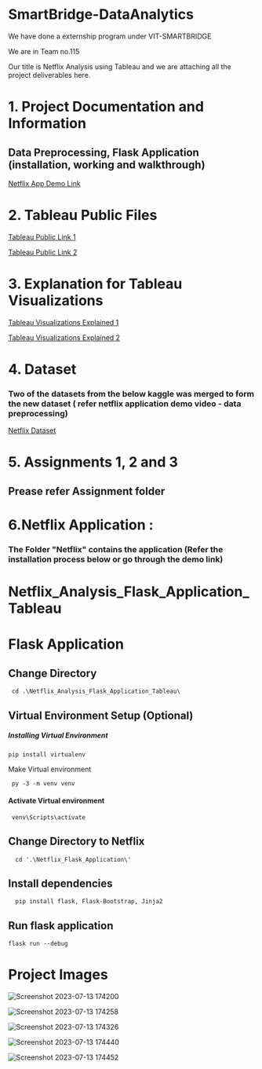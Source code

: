 # SmartBridge-DataAnalytics

We have done a externship program under VIT-SMARTBRIDGE

We are in Team no.115 

Our title is Netflix Analysis using Tableau and we are attaching all the project deliverables here.

# 1. Project Documentation and Information

<h2>Data Preprocessing, Flask Application (installation, working and walkthrough)</h2>
<a href="https://drive.google.com/drive/folders/1n-dNJ223p_NAI5aytF9obrv1po6e_ttt" target="_blank">Netflix App Demo Link</a>


# 2. Tableau Public Files
<a href="https://public.tableau.com/app/profile/harikrishnan.r7355" target="_blank">Tableau Public Link 1</a>

<a href="https://public.tableau.com/app/profile/benoy.joseph" target="_blank">Tableau Public Link 2</a>

# 3. Explanation for Tableau Visualizations

<a href="https://drive.google.com/drive/folders/10Qbe1k94ST4mEU1erdZ8UoFR-_PzrVHO?usp=sharing" target="_blank">Tableau Visualizations Explained 1</a>

<a href="https://drive.google.com/drive/folders/1o2BldfG_byQT7VXSlt4afSPBqL7d9tMg" target="_blank">Tableau Visualizations Explained 2</a>

# 4. Dataset

<h3>Two of the datasets from the below kaggle was merged to form the new dataset ( refer netflix application demo video - data preprocessing) </h3>
<a href="https://www.kaggle.com/datasets/thedevastator/the-ultimate-netflix-tv-shows-and-movies-datasetg" target="_blank">Netflix Dataset</a>

# 5. Assignments 1, 2 and 3
 <h2>Prease refer Assignment folder</h2>

# 6.Netflix Application : 
<h3>The Folder "Netflix" contains the application (Refer the installation process below or go through the demo link) </h3>

# Netflix_Analysis_Flask_Application_Tableau

# Flask Application 

## Change Directory
```
 cd .\Netflix_Analysis_Flask_Application_Tableau\
```
## Virtual Environment Setup (Optional)
##### Installing Virtual Environment
```
pip install virtualenv
```
Make Virtual environment
```
 py -3 -m venv venv
```
#### Activate Virtual environment
```
 venv\Scripts\activate
```
## Change Directory to Netflix
```
  cd '.\Netflix_Flask_Application\'    
```
## Install dependencies
```
  pip install flask, Flask-Bootstrap, Jinja2 
```
## Run flask application 
```
flask run --debug
```
# Project Images
![Screenshot 2023-07-13 174200](https://github.com/Harikrish-rrk/Netflix_Analysis_Flask_Application_Tableau/assets/110128554/ca062760-7ef6-4eb6-a39c-a938c5d9c012)


![Screenshot 2023-07-13 174258](https://github.com/Harikrish-rrk/Netflix_Analysis_Flask_Application_Tableau/assets/110128554/b9ad47a8-dbf9-4cb3-86b5-49b121b93d2f)

![Screenshot 2023-07-13 174326](https://github.com/Harikrish-rrk/Netflix_Analysis_Flask_Application_Tableau/assets/110128554/efd3b2e3-9322-4f1c-a7ec-541dc7e3ab65)

![Screenshot 2023-07-13 174440](https://github.com/Harikrish-rrk/Netflix_Analysis_Flask_Application_Tableau/assets/110128554/f111fc80-16e9-4b9d-87c3-d4021b319819)

![Screenshot 2023-07-13 174452](https://github.com/Harikrish-rrk/Netflix_Analysis_Flask_Application_Tableau/assets/110128554/3383ad80-1b0e-43e6-8921-6c2abfae23ee)
